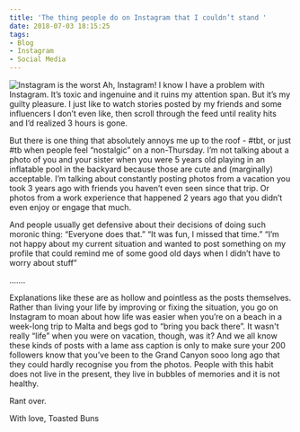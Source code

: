 ```yaml
---
title: 'The thing people do on Instagram that I couldn’t stand '
date: 2018-07-03 18:15:25
tags:
- Blog
- Instagram
- Social Media
---
```

![Instagram is the worst](/images/instagram.jpg)
Ah, Instagram! I know I have a problem with Instagram. It’s toxic and 
ingenuine and it ruins my attention span. But it’s my guilty pleasure. I 
just like to watch stories posted by my friends and some influencers I 
don’t even like, then scroll through the feed until reality hits and I’d 
realized 3 hours is gone.
<!--more-->
But there is one thing that absolutely annoys me up to the roof - #tbt, 
or just #tb when people feel “nostalgic” on a non-Thursday. I’m not 
talking about a photo of you and your sister when you were 5 years old 
playing in an inflatable pool in the backyard because those are cute and 
(marginally) acceptable. I’m talking about constantly posting photos 
from a vacation you took 3 years ago with friends you haven’t even seen 
since that trip. Or photos from a work experience that happened 2 years 
ago that you didn’t even enjoy or engage that much. 

And people usually get defensive about their decisions of doing such 
moronic thing:
“Everyone does that.”
“It was fun, I missed that time.”
“I’m not happy about my current situation and wanted to post something 
on my profile that could remind me of some good old days when I didn’t 
have to worry about stuff”

…….

Explanations like these are as hollow and pointless as the posts 
themselves. Rather than living your life by improving or fixing the 
situation, you go on Instagram to moan about how life was easier when 
you’re on a beach in a week-long trip to Malta and begs god to “bring 
you back there”. It wasn't really “life” when you were on vacation, 
though, was it? And we all know these kinds of posts with a lame ass 
caption is only to make sure your 200 followers know that you’ve been to 
the Grand Canyon sooo long ago that they could hardly recognise you from 
the photos. People with this habit does not live in the present, they 
live in bubbles of memories and it is not healthy. 

Rant over.

With love,
Toasted Buns

